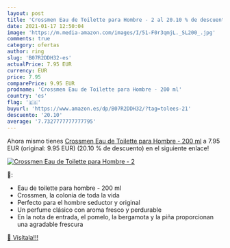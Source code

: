 ```yaml
---
layout: post
title: 'Crossmen Eau de Toilette para Hombre - 2 al 20.10 % de descuento'
date: 2021-01-17 12:50:04
image: 'https://m.media-amazon.com/images/I/51-F0r3qmjL._SL200_.jpg'
comments: true
category: ofertas
author: ring
slug: 'B07R2DDH32-es'
actualPrice: 7.95 EUR
currency: EUR
price: 7.95
comparePrice: 9.95 EUR
prodname: 'Crossmen Eau de Toilette para Hombre - 200 ml'
country: 'es'
flag: '🇪🇸'
buyurl: 'https://www.amazon.es/dp/B07R2DDH32/?tag=tolees-21'
descuento: '20.10'
average: '7.7327777777777795'
---
```


Ahora mismo tienes [Crossmen Eau de Toilette para Hombre - 200 ml](https://www.amazon.es/dp/B07R2DDH32/?tag=tolees-21) a 7.95 EUR (original: 9.95 EUR) (20.10 %  de descuento) en el siguiente enlace!

[![Crossmen Eau de Toilette para Hombre - 2](https://m.media-amazon.com/images/I/51-F0r3qmjL._SL200_.jpg)](https://www.amazon.es/dp/B07R2DDH32/?tag=tolees-21)

🔎:

- Eau de toilette para hombre - 200 ml
- Crossmen, la colonia de toda la vida
- Perfecto para el hombre seductor y original
- Un perfume clásico con aroma fresco y perdurable
- En la nota de entrada, el pomelo, la bergamota y la piña proporcionan una agradable frescura

[🛒 Visítala!!!](https://www.amazon.es/dp/B07R2DDH32/?tag=tolees-21)
